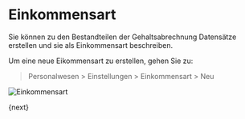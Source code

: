 <!-- add-breadcrumbs -->
# Einkommensart


Sie können zu den Bestandteilen der Gehaltsabrechnung Datensätze erstellen und sie als Einkommensart beschreiben.

Um eine neue Eikommensart zu erstellen, gehen Sie zu:

> Personalwesen > Einstellungen > Einkommensart > Neu

<img class="screenshot" alt="Einkommensart" src="{{docs_base_url}}/assets/img/human-resources/earning-type.png">

{next}
